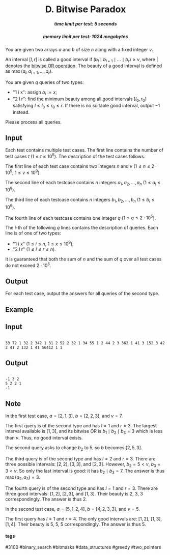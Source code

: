 <h1 style='text-align: center;'> D. Bitwise Paradox</h1>

<h5 style='text-align: center;'>time limit per test: 5 seconds</h5>
<h5 style='text-align: center;'>memory limit per test: 1024 megabytes</h5>

You are given two arrays $a$ and $b$ of size $n$ along with a fixed integer $v$.

An interval $[l, r]$ is called a good interval if $(b_l \mid b_{l+1} \mid \ldots \mid b_r) \ge v$, where $|$ denotes the [bitwise OR operation](https://en.wikipedia.org/wiki/Bitwise_operation#OR). The beauty of a good interval is defined as $\max(a_l, a_{l+1}, \ldots, a_r)$.

You are given $q$ queries of two types:

* "1 i x": assign $b_i := x$;
* "2 l r": find the minimum beauty among all good intervals $[l_0,r_0]$ satisfying $l \le l_0 \le r_0 \le r$. If there is no suitable good interval, output $-1$ instead.

Please process all queries.

## Input

Each test contains multiple test cases. The first line contains the number of test cases $t$ ($1 \le t \le 10^5$). The description of the test cases follows.

The first line of each test case contains two integers $n$ and $v$ ($1 \le n \le 2 \cdot 10^5$, $1 \le v \le 10^9$).

The second line of each testcase contains $n$ integers $a_1, a_2, \ldots, a_n$ ($1 \le a_i \le 10^9$).

The third line of each testcase contains $n$ integers $b_1, b_2, \ldots, b_n$ ($1 \le b_i \le 10^9$).

The fourth line of each testcase contains one integer $q$ ($1 \le q \le 2 \cdot 10^5$).

The $i$-th of the following $q$ lines contains the description of queries. Each line is of one of two types:

* "1 i x" ($1 \le i \le n$, $1 \le x \le 10^9)$;
* "2 l r" ($1 \le l \le r \le n$).

It is guaranteed that both the sum of $n$ and the sum of $q$ over all test cases do not exceed $2 \cdot 10^5$.

## Output

For each test case, output the answers for all queries of the second type.

## Example

## Input


```

33 72 1 32 2 342 1 31 2 52 2 32 1 34 55 1 2 44 2 3 362 1 41 3 152 3 42 2 41 2 132 1 41 56412 1 1
```
## Output


```

-1 3 2 
5 2 2 1 
-1 

```
## Note

In the first test case, $a = [2, 1, 3]$, $b = [2, 2, 3]$, and $v = 7$.

The first query is of the second type and has $l = 1$ and $r = 3$. The largest interval available is $[1, 3]$, and its bitwise OR is $b_1 \mid b_2 \mid b_3 = 3$ which is less than $v$. Thus, no good interval exists.

The second query asks to change $b_2$ to $5$, so $b$ becomes $[2, 5, 3]$.

The third query is of the second type and has $l = 2$ and $r = 3$. There are three possible intervals: $[2, 2]$, $[3, 3]$, and $[2, 3]$. However, $b_2 = 5 < v$, $b_3 = 3 < v$. So only the last interval is good: it has $b_2 \mid b_3 = 7$. The answer is thus $\max(a_2, a_3) = 3$.

The fourth query is of the second type and has $l = 1$ and $r = 3$. There are three good intervals: $[1, 2]$, $[2, 3]$, and $[1, 3]$. Their beauty is $2$, $3$, $3$ correspondingly. The answer is thus $2$.

In the second test case, $a = [5, 1, 2, 4]$, $b = [4, 2, 3, 3]$, and $v = 5$.

The first query has $l = 1$ and $r = 4$. The only good intervals are: $[1, 2]$, $[1, 3]$, $[1, 4]$. Their beauty is $5$, $5$, $5$ correspondingly. The answer is thus $5$.



#### tags 

#3100 #binary_search #bitmasks #data_structures #greedy #two_pointers 